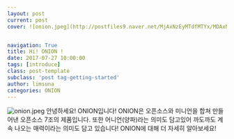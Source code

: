 ```yaml
---
layout: post
current: post
cover: ![onion.jpeg](http://postfiles9.naver.net/MjAxNzEyMTdfMTYx/MDAxNTEzNTEyOTg3NzA5.kNDvceVuX3gbV-Gu1mrGmB63zIVzik8rYHzSnRNsAsAg.iM2ew072rGH4SVWD5lp5YSNXeX6-AOw9Jo102xZOsTwg.JPEG.lsa_sss/onion.jpeg?type=w966)


navigation: True
title: Hi! ONION !
date: 2017-07-27 10:00:00
tags: [introduce]
class: post-template
subclass: 'post tag-getting-started'
author: limsuna
categories: ONION
---
```

![onion.jpeg](http://postfiles9.naver.net/MjAxNzEyMTdfMTYx/MDAxNTEzNTEyOTg3NzA5.kNDvceVuX3gbV-Gu1mrGmB63zIVzik8rYHzSnRNsAsAg.iM2ew072rGH4SVWD5lp5YSNXeX6-AOw9Jo102xZOsTwg.JPEG.lsa_sss/onion.jpeg?type=w966)
안녕하세요! ONION입니다!
ONION은 오픈소스와 미니언을 합쳐 만들어낸 오픈소스 7조의 제품입니다.
또한 어니언(양파)라는 의미도 담고있어 까도까도 계속 나오는 매력이라는 의미도 담고 있습니다!
ONION에 대해 더 자세히 알아보세요!


